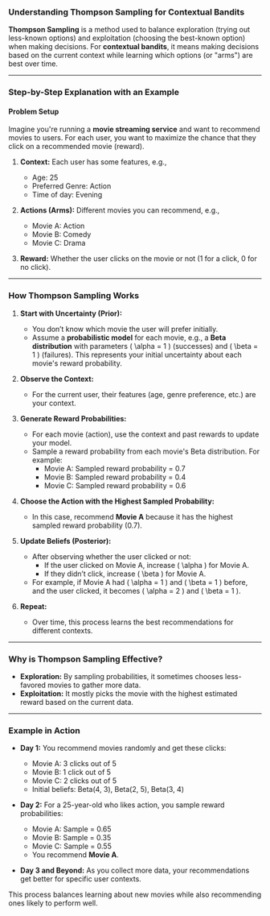 ### Understanding Thompson Sampling for Contextual Bandits

**Thompson Sampling** is a method used to balance exploration (trying out less-known options) and exploitation (choosing the best-known option) when making decisions. For **contextual bandits**, it means making decisions based on the current context while learning which options (or "arms") are best over time.

---

### Step-by-Step Explanation with an Example

#### Problem Setup
Imagine you're running a **movie streaming service** and want to recommend movies to users. For each user, you want to maximize the chance that they click on a recommended movie (reward).

1. **Context:** Each user has some features, e.g., 
   - Age: 25
   - Preferred Genre: Action
   - Time of day: Evening

2. **Actions (Arms):** Different movies you can recommend, e.g., 
   - Movie A: Action
   - Movie B: Comedy
   - Movie C: Drama

3. **Reward:** Whether the user clicks on the movie or not (1 for a click, 0 for no click).

---

### How Thompson Sampling Works

1. **Start with Uncertainty (Prior):**
   - You don’t know which movie the user will prefer initially.
   - Assume a **probabilistic model** for each movie, e.g., a **Beta distribution** with parameters \( \alpha = 1 \) (successes) and \( \beta = 1 \) (failures). This represents your initial uncertainty about each movie's reward probability.

2. **Observe the Context:**
   - For the current user, their features (age, genre preference, etc.) are your context.

3. **Generate Reward Probabilities:**
   - For each movie (action), use the context and past rewards to update your model.
   - Sample a reward probability from each movie's Beta distribution. For example:
     - Movie A: Sampled reward probability = 0.7
     - Movie B: Sampled reward probability = 0.4
     - Movie C: Sampled reward probability = 0.6

4. **Choose the Action with the Highest Sampled Probability:**
   - In this case, recommend **Movie A** because it has the highest sampled reward probability (0.7).

5. **Update Beliefs (Posterior):**
   - After observing whether the user clicked or not:
     - If the user clicked on Movie A, increase \( \alpha \) for Movie A.
     - If they didn’t click, increase \( \beta \) for Movie A.
   - For example, if Movie A had \( \alpha = 1 \) and \( \beta = 1 \) before, and the user clicked, it becomes \( \alpha = 2 \) and \( \beta = 1 \).

6. **Repeat:**
   - Over time, this process learns the best recommendations for different contexts.

---

### Why is Thompson Sampling Effective?

- **Exploration:** By sampling probabilities, it sometimes chooses less-favored movies to gather more data.
- **Exploitation:** It mostly picks the movie with the highest estimated reward based on the current data.

---

### Example in Action

- **Day 1:** You recommend movies randomly and get these clicks:
  - Movie A: 3 clicks out of 5
  - Movie B: 1 click out of 5
  - Movie C: 2 clicks out of 5
  - Initial beliefs: Beta(4, 3), Beta(2, 5), Beta(3, 4)

- **Day 2:** For a 25-year-old who likes action, you sample reward probabilities:
  - Movie A: Sample = 0.65
  - Movie B: Sample = 0.35
  - Movie C: Sample = 0.55
  - You recommend **Movie A**.

- **Day 3 and Beyond:** As you collect more data, your recommendations get better for specific user contexts.

This process balances learning about new movies while also recommending ones likely to perform well.
